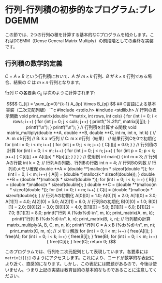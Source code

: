 # 行列-行列積の初歩的なプログラム:プレDGEMM

この節では、2つの行列の積を計算する基本的なCプログラムを紹介します。これはDGEMM（Dense General Matrix Multiply）の前段階としての素朴な実装です。

## 行列積の数学的定義

$`C = A \times B`$ という行列積において、$`A`$ が $`m \times k`$ 行列、$`B`$ が $`k \times n`$ 行列である場合、結果の $`C`$ は $`m \times n`$ 行列となります。

行列 $`C`$ の各要素 $`C_{ij}`$ は次のように計算されます:

```math
$$
C_{ij} = \sum_{p=0}^{k-1} A_{ip} \times B_{pj}
$$


## C言語による基本実装（二次元配列版）

```c
#include <stdio.h>
#include <stdlib.h>

// 行列の表示関数
void print_matrix(double **matrix, int rows, int cols) {
    for (int i = 0; i < rows; i++) {
        for (int j = 0; j < cols; j++) {
            printf("%.2f\t", matrix[i][j]);
        }
        printf("\n");
    }
    printf("\n");
}

// 行列積を計算する関数
void matrix_multiply(double **A, double **B, double **C, int m, int n, int k) {
    // A: m x k行列
    // B: k x n行列
    // C: m x n行列（結果）
    
    // 結果行列Cを0で初期化
    for (int i = 0; i < m; i++) {
        for (int j = 0; j < n; j++) {
            C[i][j] = 0.0;
        }
    }
    
    // 行列積の計算
    for (int i = 0; i < m; i++) {
        for (int j = 0; j < n; j++) {
            for (int p = 0; p < k; p++) {
                C[i][j] += A[i][p] * B[p][j];
            }
        }
    }
}

// 使用例
int main() {
    int m = 3; // 行列Aの行数
    int k = 2; // 行列Aの列数、行列Bの行数
    int n = 4; // 行列Bの列数
    
    // 行列のメモリ確保
    double **A = (double **)malloc(m * sizeof(double *));
    for (int i = 0; i < m; i++) {
        A[i] = (double *)malloc(k * sizeof(double));
    }
    
    double **B = (double **)malloc(k * sizeof(double *));
    for (int i = 0; i < k; i++) {
        B[i] = (double *)malloc(n * sizeof(double));
    }
    
    double **C = (double **)malloc(m * sizeof(double *));
    for (int i = 0; i < m; i++) {
        C[i] = (double *)malloc(n * sizeof(double));
    }
    
    // 行列Aの初期化
    A[0][0] = 1.0; A[0][1] = 2.0;
    A[1][0] = 3.0; A[1][1] = 4.0;
    A[2][0] = 5.0; A[2][1] = 6.0;
    
    // 行列Bの初期化
    B[0][0] = 1.0; B[0][1] = 2.0; B[0][2] = 3.0; B[0][3] = 4.0;
    B[1][0] = 5.0; B[1][1] = 6.0; B[1][2] = 7.0; B[1][3] = 8.0;
    
    printf("行列 A (%dx%d):\n", m, k);
    print_matrix(A, m, k);
    
    printf("行列 B (%dx%d):\n", k, n);
    print_matrix(B, k, n);
    
    // 行列積の計算
    matrix_multiply(A, B, C, m, n, k);
    
    printf("行列 C = A x B (%dx%d):\n", m, n);
    print_matrix(C, m, n);
    
    // メモリ解放
    for (int i = 0; i < m; i++) {
        free(A[i]);
    }
    free(A);
    
    for (int i = 0; i < k; i++) {
        free(B[i]);
    }
    free(B);
    
    for (int i = 0; i < m; i++) {
        free(C[i]);
    }
    free(C);
    
    return 0;
}
```

このプログラムでは、行列を二次元配列として表現しています。各要素には `matrix[i][j]` のようにアクセスします。これにより、コードが数学的な表記により近く、直感的になります。しかし、この表記には問題があるので、今後は使いません。つまり上記の実装は教育目的の基本的なものであることに注意してください。
